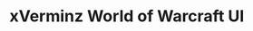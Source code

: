 # xVerminz World of Warcraft UI

<!-- ## Addons included

-   [!Beautycase](https://www.wowinterface.com/downloads/info19675-Beautycase.html)
-   [!BugGrabber](https://www.wowinterface.com/downloads/info23141-BugGrabber.html)
-   [!Colorz](https://github.com/lithammer/NeavUI/tree/master/Interface/AddOns/!Colorz)
-   [Align](https://www.wowinterface.com/downloads/info6153-Align.html)
-   [Aptechka](https://www.wowinterface.com/downloads/info25050-AptechkaClassic.html)
-   [AtlasLootClassic](https://www.wowinterface.com/downloads/info25185-AtlasLootClassic.html)
-   [Auctionator](https://www.wowinterface.com/downloads/info24958-AuctionatorClassicquickfix.html)
-   [BlizzMove](https://www.wowinterface.com/downloads/info25092-BlizzMoveClassic.html)
-   [BugSack](https://www.wowinterface.com/downloads/info5995-BugSack.html)
-   [cargBags_Nivaya](https://www.wowinterface.com/downloads/info22329-cargBagsNivayaRealUIstandalone.html) (modified in order to skin with BeautyCase)
-   [ChocolateBar](https://www.wowinterface.com/downloads/info12326-ChocolateBarBrokerDisplay.html)
-   [ClassicAuraDurations](https://www.wowinterface.com/downloads/info25006-ClassicAuraDurations.html) (modified to remove swiper and leave only cooldown text)
-   [ClassicAutoDismount](https://www.wowinterface.com/downloads/info25010-ClassicAutoDismount.html)
-   [ClassicCastbars](https://www.wowinterface.com/downloads/info24925-ClassicCastbars.html) (modified in order to skin with BeautyCase)
-   [ClassicSpellActivations](https://www.wowinterface.com/downloads/info25000-ClassicSpellActivations.html)
-   [DBM](https://www.wowinterface.com/downloads/info24921-DeadlyBossMods-Classic.html)
-   [Demonly-FP](https://www.wowinterface.com/downloads/info25273-DemonlysFlightMasterMap.html)
-   [Details](https://www.wowinterface.com/downloads/info25068-DetailsDamageMeterClassic.html)
-   [EavesDrop](https://www.curseforge.com/wow/addons/eavesdropclassic/files) (modified in order to skin with BeautyCase)
-   [FollowMePls](https://github.com/techiew/FollowMePls) (automatically follow group members who whisper you "!follow".)
-   [gmMoney](https://www.wowinterface.com/downloads/info16245-gMoney.html)
    [ItemRack](https://www.wowinterface.com/downloads/info4148-ItemRack.html) (modified in order to skin with BeautyCase)
-   [Leatrix_Maps](https://www.curseforge.com/wow/addons/leatrix-maps-classic)
-   [Lorti UI Classic](https://github.com/Chordsy/Lorti-UI-Classic)
-   [ls_Toasts](https://www.curseforge.com/wow/addons/ls-toasts/files) (11302.02 version)
-   [MikScrollingBattleText](https://www.wowinterface.com/downloads/info24962-MikScrollingBattleTextClassicquickfix.html)
-   [MonkeyBuddy](https://www.wowinterface.com/downloads/info25136-MonkeyBuddyClassic.html)
-   [MonkeyQuest](https://www.wowinterface.com/downloads/info25137-MonkeyQuestClassic.html)
-   [nBuff](https://github.com/L3n1n/NeavUI-Classic)
-   nHealth (literally nPower changed to display health of target)
-   [nMainbar](https://github.com/L3n1n/NeavUI-Classic) (modified to properly hide stance bar and changed font for xp/rep bar)
-   [nMinimap](https://github.com/L3n1n/NeavUI-Classic) (modified to hide guild and above the minimap tab)
-   [NovaWorldBuffs](https://www.curseforge.com/wow/addons/nova-world-buffs)
-   [nPower](https://github.com/L3n1n/NeavUI-Classic)
-   [nTooltip](https://github.com/L3n1n/NeavUI-Classic) (added RealMobHealth reference)
-   [NeatPlates](https://www.curseforge.com/wow/addons/neatplates)
-   [oGlow](https://www.wowinterface.com/downloads/info25098-oGlowClassic.html)
-   [OmniCC](https://www.wowinterface.com/downloads/info24989-OmniCCClassic.html)
-   [picoFPS](https://www.wowinterface.com/downloads/info10240-picoFPS.html)
-   [Postal](https://www.wowinterface.com/downloads/info25366-Postal_Classic.html)
-   [Questie](https://www.wowinterface.com/downloads/info24994-Questie.html)
-   [SharedMedia](https://www.curseforge.com/wow/addons/sharedmedia)
-   [TellMeWhen](https://www.wowinterface.com/downloads/info25152-TellMeWhenClassic.html)
-   [TomTom](https://www.wowinterface.com/downloads/info7032-TomTom.html)
-   [TrainAll](https://www.wowinterface.com/downloads/info24942-TrainAllClassic.html)
-   [UnitFramesImproved](https://www.wowisclassic.com/en/addons/unitframesimproved/)
-   [WeaponSwingTimer](https://www.wowinterface.com/downloads/info25004-WeaponSwingTimer.html)
-   xVermin (my set of scripts)

## Known issues -->

